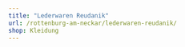 ```yaml
---
title: "Lederwaren Reudanik"
url: /rottenburg-am-neckar/lederwaren-reudanik/
shop: Kleidung
---
```

